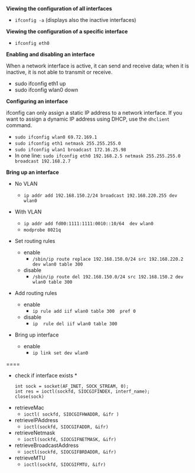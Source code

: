 

__Viewing the configuration of all interfaces__

* `ifconfig -a` (displays also the inactive interfaces)


__Viewing the configuration of a specific interface__

* `ifconfig eth0`

__Enabling and disabling an interface__

When a network interface is active, it can send and receive data; when it is inactive, it is not able to transmit or receive.
* sudo ifconfig eth1 up
* sudo ifconfig wlan0 down

__Configuring an interface__

ifconfig can only assign a static IP address to a network interface. If you want to assign a dynamic IP address using DHCP, use the `dhclient` command.

* `sudo ifconfig wlan0 69.72.169.1`
* `sudo ifconfig eth1 netmask 255.255.255.0`
* `sudo ifconfig wlan1 broadcast 172.16.25.98`
* In one line: `sudo ifconfig eth0 192.168.2.5 netmask 255.255.255.0 broadcast 192.168.2.7`


__Bring up an interface__
* No VLAN
  * `ip addr add 192.168.150.2/24 broadcast 192.168.220.255 dev wlan0`

* With VLAN
  * `ip addr add fd00:1111:1111:0010::10/64  dev wlan0`
  * `modprobe 8021q`

* Set routing rules
  * enable
    * `/sbin/ip route replace 192.168.150.0/24 src 192.168.220.2 dev wlan0 table 300`
  * disable
    * `/sbin/ip route del 192.168.150.0/24 src 192.168.150.2 dev wlan0 table 300`

* Add routing rules
  * enable
    * `ip rule add iif wlan0 table 300  pref 0`
  * disable
    * `ip  rule del iif wlan0 table 300`

* Bring up interface
  * enable
    * `ip link set dev wlan0 `


====

* check if interface exists
  *
  ```
  int sock = socket(AF_INET, SOCK_STREAM, 0);
  int res = ioctl(sockfd, SIOCGIFINDEX, interf_name);
  close(sock)
  ```
* retrieveMac
  * `ioctl( sockfd, SIOCGIFHWADDR, &ifr )`
* retrieveIPAddress
  * `ioctl(sockfd, SIOCGIFADDR, &ifr)`
* retrieveNetmask
  * `ioctl(sockfd, SIOCGIFNETMASK, &ifr)`
* retrieveBroadcastAddress
  * `ioctl(sockfd, SIOCGIFBRDADDR, &ifr)`
* retrieveMTU
  * `ioctl(sockfd, SIOCGIFMTU, &ifr)`
 
